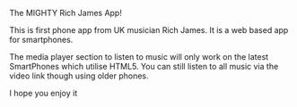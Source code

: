 The MIGHTY Rich James App!

This is first phone app from UK musician Rich James.
It is a web based app for smartphones.

The media player section to listen to music will only work on the latest SmartPhones which utilise HTML5.
You can still listen to all music via the video link though using older phones.

I hope you enjoy it
